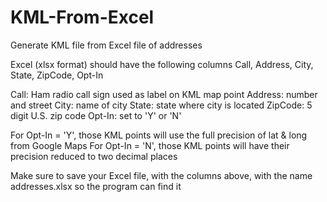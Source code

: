 # KML-From-Excel
Generate KML file from Excel file of addresses

Excel (xlsx format) should have the following columns
Call, Address, City, State, ZipCode, Opt-In

Call: Ham radio call sign used as label on KML map point
Address: number and street
City: name of city
State: state where city is located
ZipCode: 5 digit U.S. zip code
Opt-In: set to 'Y' or 'N'

For Opt-In = 'Y', those KML points will use the full precision of lat & long from Google Maps
For Opt-In = 'N', those KML points will have their precision reduced to two decimal places

Make sure to save your Excel file, with the columns above, with the name addresses.xlsx so
the program can find it